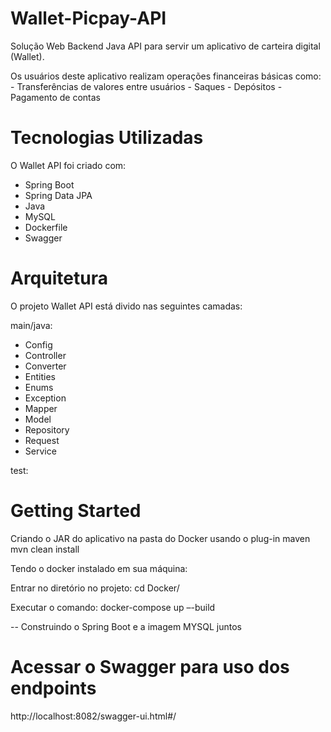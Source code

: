 # Wallet-Picpay-API
Solução Web Backend Java API para servir um aplicativo de carteira digital (Wallet).

Os usuários deste aplicativo realizam operações financeiras básicas como: 
	- Transferências de valores entre usuários
	- Saques
	- Depósitos 
	- Pagamento de contas

# Tecnologias Utilizadas

O Wallet API foi criado com:
 - Spring Boot
 - Spring Data JPA
 - Java 
 - MySQL
 - Dockerfile
 - Swagger

# Arquitetura
O projeto Wallet API está divido nas seguintes camadas:

main/java:

- Config
- Controller
- Converter
- Entities
- Enums
- Exception
- Mapper
- Model
- Repository
- Request
- Service

test:

# Getting Started

Criando o JAR do aplicativo na pasta do Docker usando o plug-in maven
mvn clean install 

Tendo o docker instalado em sua máquina:

Entrar no diretório no projeto:
cd Docker/

Executar o comando:
docker-compose up –-build

-- Construindo o Spring Boot e a imagem MYSQL juntos

# Acessar o Swagger para uso dos endpoints
http://localhost:8082/swagger-ui.html#/
